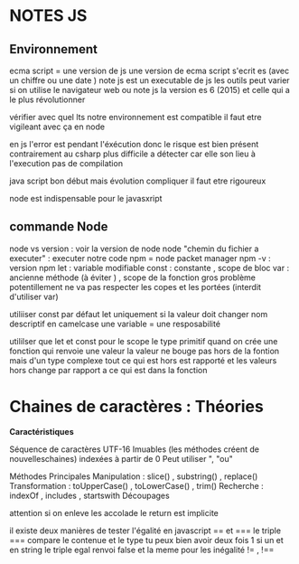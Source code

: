 # NOTES JS

## Environnement 

ecma script = une version de js 
une version de ecma script s'ecrit es (avec un chiffre ou une date ) note js est un executable de js les outils peut varier si on utilise le navigateur web ou note js la version es 6 (2015) et celle qui a le plus révolutionner 

vérifier avec quel lts notre environnement est compatible il faut etre vigileant avec ça en node 

en js l'error est pendant l'éxécution donc le risque est bien présent contrairement au csharp
plus difficile a détecter car elle son lieu à l'execution pas de compilation


java script bon début mais évolution compliquer il faut etre rigoureux

node est indispensable pour le javasxript

## commande Node

node vs version : voir la version de node 
node "chemin du fichier a executer" : executer notre code
npm = node packet manager
npm -v : version npm
let : variable modifiable 
const : constante , scope de bloc
var : ancienne méthode (à éviter ) , scope de la fonction 
gros problème potentillement ne va pas respecter les copes et les portées (interdit d'utiliser var)

utiliiser const par défaut 
let uniquement si la valeur doit changer
nom descriptif en camelcase
une variable = une resposabilité

utililser que let et const pour le scope 
le type primitif quand on crée une fonction qui renvoie une valeur la valeur ne bouge pas hors de la fontion mais d'un type complexe tout ce qui est hors est rapporté et les valeurs hors change par rapport  a ce qui est dans la fonction

# Chaines de caractères : Théories 
**Caractéristiques**

Séquence de caractères UTF-16
Imuables (les méthodes créent de nouvelleschaines)
indexées à partir de 0 
Peut utiliser ", "ou"

Méthodes Principales 
Manipulation : slice() , substring() , replace()
Transformation : toUpperCase() , toLowerCase() , trim()
    Recherche : indexOf , includes , startswith
    Découpages

attention si on enleve les accolade le return est implicite 

il existe deux manières de tester l'égalité en javascript 
== et === le triple === compare le contenue et le type tu peux bien avoir deux fois 1 si un et en string le triple egal renvoi false et la meme pour les inégalité != , !==